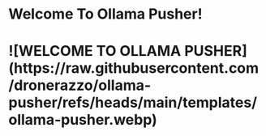 <h1>Welcome To Ollama Pusher!<h1>
![WELCOME TO OLLAMA PUSHER](https://raw.githubusercontent.com/dronerazzo/ollama-pusher/refs/heads/main/templates/ollama-pusher.webp)
